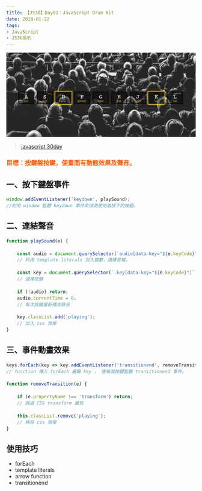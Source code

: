 ```yaml
---
title: 【JS30】Day01：JavaScript Drum Kit
date: 2018-01-22
tags:
- JavaScript
- JS30系列
---
```


![](/img/js30day/small0.jpg)

> [javascript 30day](https://javascript30.com/)

<a id="more"></a>

### <span style="color:#ff5900">目標：按鍵盤按鍵，使畫面有動態效果及聲音。</span>

## 一、按下鍵盤事件

```js
window.addEventListener('keydown', playSound);
//利用 window 監聽 keydown 事件來偵測使用者按下的按鈕。
```

## 二、連結聲音

```js
function playSound(e) {

    const audio = document.querySelector(`audio[data-key="${e.keyCode}"]`);
    // 利用 template literals 加入變數，選擇音檔。

    const key = document.querySelector(`.key[data-key="${e.keyCode}"]`);
    // 選擇按鍵

    if (!audio) return;
    audio.currentTime = 0;
    // 每次按鍵重新播放聲音

    key.classList.add('playing');
    // 加入 css 效果
}
```

## 三、事件動畫效果

```js
keys.forEach(key => key.addEventListener('transitionend', removeTransition));
// function 傳入 forEach 遍輪 key ， 使每個按鍵監聽 transitionend 事件。

function removeTransition(e) {

    if (e.propertyName !== 'transform') return;
    // 跳過 CSS transform 屬性
    
    this.classList.remove('playing');
    // 移除 css 效果
}
```

## 使用技巧

*   forEach
*   template literals
*   arrow function
*   transitionend